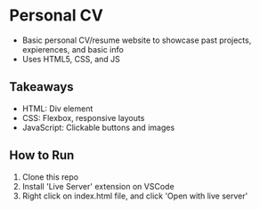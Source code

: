 # Personal CV
* Basic personal CV/resume website to showcase past projects, expierences, and basic info
* Uses HTML5, CSS, and JS

## Takeaways
* HTML: Div element
* CSS: Flexbox, responsive layouts
* JavaScript: Clickable buttons and images

## How to Run  
1. Clone this repo
2. Install 'Live Server' extension on VSCode
3. Right click on index.html file, and click 'Open with live server'
